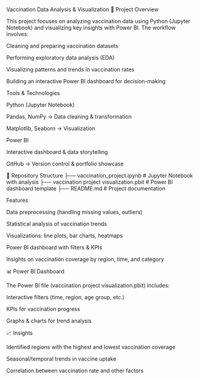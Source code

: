 Vaccination Data Analysis & Visualization
📌 Project Overview

This project focuses on analyzing vaccination data using Python (Jupyter Notebook) and visualizing key insights with Power BI.
The workflow involves:

Cleaning and preparing vaccination datasets

Performing exploratory data analysis (EDA)

Visualizing patterns and trends in vaccination rates

Building an interactive Power BI dashboard for decision-making

Tools & Technologies

Python (Jupyter Notebook)

Pandas, NumPy → Data cleaning & transformation

Matplotlib, Seaborn → Visualization

Power BI

Interactive dashboard & data storytelling

GitHub → Version control & portfolio showcase

📂 Repository Structure
├── vaccination_project.ipynb        # Jupyter Notebook with analysis
├── vaccination project visualization.pbit  # Power BI dashboard template
├── README.md                         # Project documentation

 Features

Data preprocessing (handling missing values, outliers)

Statistical analysis of vaccination trends

Visualizations: line plots, bar charts, heatmaps

Power BI dashboard with filters & KPIs

Insights on vaccination coverage by region, time, and category

📊 Power BI Dashboard

The Power BI file (vaccination project visualization.pbit) includes:

Interactive filters (time, region, age group, etc.)

KPIs for vaccination progress

Graphs & charts for trend analysis

📈 Insights

Identified regions with the highest and lowest vaccination coverage

Seasonal/temporal trends in vaccine uptake

Correlation between vaccination rate and other factors


